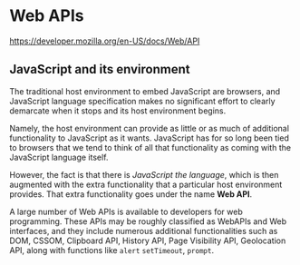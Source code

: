 # Web APIs

https://developer.mozilla.org/en-US/docs/Web/API

## JavaScript and its environment


The traditional host environment to embed JavaScript are browsers, and JavaScript language specification makes no significant effort to clearly demarcate when it stops and its host environment begins.

Namely, the host environment can provide as little or as much of additional functionality to JavaScript as it wants. JavaScript has for so long been tied to browsers that we tend to think of all that functionality as coming with the JavaScript language itself.

However, the fact is that there is *JavaScript the language*, which is then augmented with the extra functionality that a particular host environment provides. That extra functionality goes under the name **Web API**.

A large number of Web APIs is available to developers for web programming. These APIs may be roughly classified as WebAPIs and Web interfaces, and they include numerous additional functionalities such as DOM, CSSOM, Clipboard API, History API, Page Visibility API, Geolocation API, along with functions like `alert` `setTimeout`, `prompt`.
